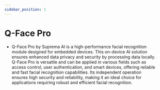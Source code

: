 ```yaml
---
sidebar_position: 1
---
```


# Q-Face Pro

- Q-Face Pro by Suprema AI is a high-performance facial recognition module designed for embedded devices. This on-device AI solution ensures enhanced data privacy and security by processing data locally. Q-Face Pro is versatile and can be applied in various fields such as access control, user authentication, and smart devices, offering reliable and fast facial recognition capabilities. Its independent operation ensures high security and reliability, making it an ideal choice for applications requiring robust and efficient facial recognition.